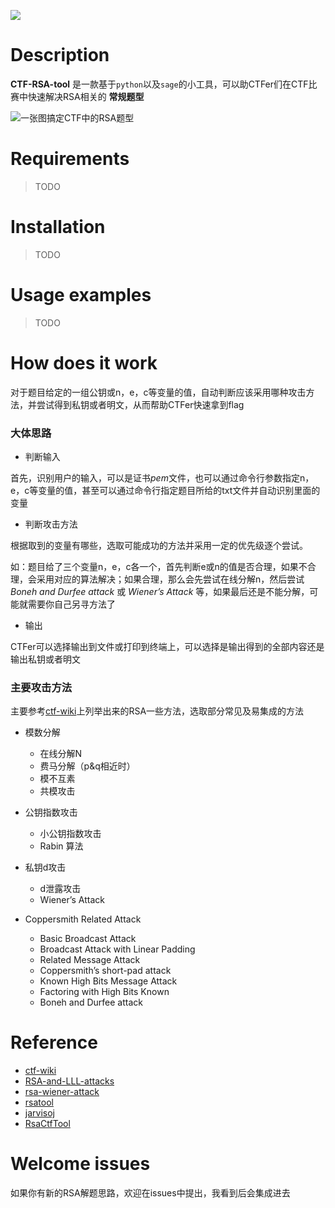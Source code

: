 ![](http://oztni9daw.bkt.clouddn.com/e5271927dfd0beac56760e0dcdf81116.png)

# Description

**CTF-RSA-tool** 是一款基于`python`以及`sage`的小工具，可以助CTFer们在CTF比赛中快速解决RSA相关的 **常规题型**

![一张图搞定CTF中的RSA题型](http://naotu.baidu.com/file/503f1eaee72ef304ce687fcbdb1913c6?token=13e96060bd0e02fb)

# Requirements

> TODO

# Installation

> TODO

# Usage examples

> TODO

# How does it work

对于题目给定的一组公钥或n，e，c等变量的值，自动判断应该采用哪种攻击方法，并尝试得到私钥或者明文，从而帮助CTFer快速拿到flag

### 大体思路

- 判断输入

首先，识别用户的输入，可以是证书*pem*文件，也可以通过命令行参数指定n，e，c等变量的值，甚至可以通过命令行指定题目所给的txt文件并自动识别里面的变量

- 判断攻击方法

根据取到的变量有哪些，选取可能成功的方法并采用一定的优先级逐个尝试。

如：题目给了三个变量n，e，c各一个，首先判断e或n的值是否合理，如果不合理，会采用对应的算法解决；如果合理，那么会先尝试在线分解n，然后尝试 *Boneh and Durfee attack* 或 *Wiener’s Attack* 等，如果最后还是不能分解，可能就需要你自己另寻方法了

- 输出

CTFer可以选择输出到文件或打印到终端上，可以选择是输出得到的全部内容还是输出私钥或者明文

### 主要攻击方法

主要参考[ctf-wiki](https://ctf-wiki.github.io/ctf-wiki/crypto/asymmetric/rsa/rsa_index.html)上列举出来的RSA一些方法，选取部分常见及易集成的方法

- 模数分解
  - 在线分解N
  - 费马分解（p&q相近时）
  - 模不互素
  - 共模攻击

- 公钥指数攻击
  - 小公钥指数攻击
  - Rabin 算法

- 私钥d攻击
  - d泄露攻击
  - Wiener’s Attack

- Coppersmith Related Attack
  - Basic Broadcast Attack
  - Broadcast Attack with Linear Padding
  - Related Message Attack
  - Coppersmith’s short-pad attack
  - Known High Bits Message Attack
  - Factoring with High Bits Known
  - Boneh and Durfee attack

# Reference

- [ctf-wiki](https://ctf-wiki.github.io/ctf-wiki/crypto/asymmetric/rsa/rsa_index.html)
- [RSA-and-LLL-attacks](https://github.com/mimoo/RSA-and-LLL-attacks)
- [rsa-wiener-attack](https://github.com/pablocelayes/rsa-wiener-attack)
- [rsatool](https://github.com/ius/rsatool)
- [jarvisoj](https://www.jarvisoj.com/)
- [RsaCtfTool](https://github.com/Ganapati/RsaCtfTool)


# Welcome issues

如果你有新的RSA解题思路，欢迎在issues中提出，我看到后会集成进去
